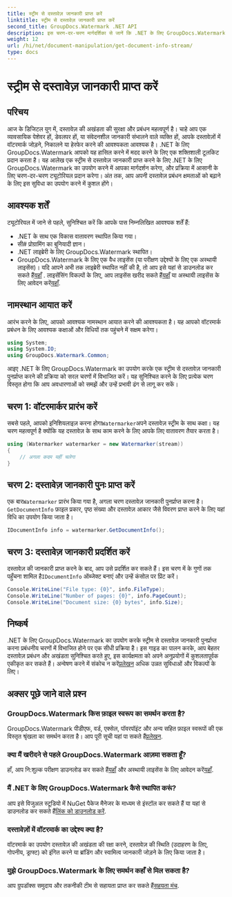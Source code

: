 ```yaml
---
title: स्ट्रीम से दस्तावेज़ जानकारी प्राप्त करें
linktitle: स्ट्रीम से दस्तावेज़ जानकारी प्राप्त करें
second_title: GroupDocs.Watermark .NET API
description: इस चरण-दर-चरण मार्गदर्शिका से जानें कि .NET के लिए GroupDocs.Watermark का उपयोग करके स्ट्रीम से दस्तावेज़ जानकारी कैसे प्राप्त करें। आपकी दस्तावेज़ प्रबंधन क्षमताएँ सहजता से।
weight: 12
url: /hi/net/document-manipulation/get-document-info-stream/
type: docs
---
```

# स्ट्रीम से दस्तावेज़ जानकारी प्राप्त करें

## परिचय
आज के डिजिटल युग में, दस्तावेज़ की अखंडता की सुरक्षा और प्रबंधन महत्वपूर्ण है। चाहे आप एक व्यावसायिक पेशेवर हों, डेवलपर हों, या संवेदनशील जानकारी संभालने वाले व्यक्ति हों, आपके दस्तावेज़ों में वॉटरमार्क जोड़ने, निकालने या हेरफेर करने की आवश्यकता आवश्यक है। .NET के लिए GroupDocs.Watermark आपको यह हासिल करने में मदद करने के लिए एक शक्तिशाली टूलकिट प्रदान करता है। यह आलेख एक स्ट्रीम से दस्तावेज़ जानकारी प्राप्त करने के लिए .NET के लिए GroupDocs.Watermark का उपयोग करने में आपका मार्गदर्शन करेगा, और प्रक्रिया में आसानी के लिए चरण-दर-चरण ट्यूटोरियल प्रदान करेगा। अंत तक, आप अपनी दस्तावेज़ प्रबंधन क्षमताओं को बढ़ाने के लिए इस सुविधा का उपयोग करने में कुशल होंगे।
## आवश्यक शर्तें
ट्यूटोरियल में जाने से पहले, सुनिश्चित करें कि आपके पास निम्नलिखित आवश्यक शर्तें हैं:
- .NET के साथ एक विकास वातावरण स्थापित किया गया।
- सी# प्रोग्रामिंग का बुनियादी ज्ञान।
- .NET लाइब्रेरी के लिए GroupDocs.Watermark स्थापित।
- GroupDocs.Watermark के लिए एक वैध लाइसेंस (या परीक्षण उद्देश्यों के लिए एक अस्थायी लाइसेंस)।
 यदि आपने अभी तक लाइब्रेरी स्थापित नहीं की है, तो आप इसे यहां से डाउनलोड कर सकते हैं[यहाँ](https://releases.groupdocs.com/Watermark/net/) . लाइसेंसिंग विकल्पों के लिए, आप लाइसेंस खरीद सकते हैं[यहाँ](https://purchase.groupdocs.com/buy) या अस्थायी लाइसेंस के लिए आवेदन करें[यहाँ](https://purchase.groupdocs.com/temporary-license/).
## नामस्थान आयात करें
आरंभ करने के लिए, आपको आवश्यक नामस्थान आयात करने की आवश्यकता है। यह आपको वॉटरमार्क प्रबंधन के लिए आवश्यक कक्षाओं और विधियों तक पहुंचने में सक्षम करेगा।
```csharp
using System;
using System.IO;
using GroupDocs.Watermark.Common;
```
आइए .NET के लिए GroupDocs.Watermark का उपयोग करके एक स्ट्रीम से दस्तावेज़ जानकारी पुनर्प्राप्त करने की प्रक्रिया को सरल चरणों में विभाजित करें। यह सुनिश्चित करने के लिए प्रत्येक चरण विस्तृत होगा कि आप अवधारणाओं को समझें और उन्हें प्रभावी ढंग से लागू कर सकें।
## चरण 1: वॉटरमार्कर प्रारंभ करें
 सबसे पहले, आपको इनिशियलाइज़ करना होगा`Watermarker`अपने दस्तावेज़ स्ट्रीम के साथ कक्षा। यह चरण महत्वपूर्ण है क्योंकि यह दस्तावेज़ के साथ काम करने के लिए आपके लिए वातावरण तैयार करता है।
```csharp
using (Watermarker watermarker = new Watermarker(stream))
{
    // अगला कदम यहीं चलेगा
}
```
## चरण 2: दस्तावेज़ जानकारी पुनः प्राप्त करें
 एक बार`Watermarker` प्रारंभ किया गया है, अगला चरण दस्तावेज़ जानकारी पुनर्प्राप्त करना है।`GetDocumentInfo` फ़ाइल प्रकार, पृष्ठ संख्या और दस्तावेज़ आकार जैसे विवरण प्राप्त करने के लिए यहां विधि का उपयोग किया जाता है।
```csharp
IDocumentInfo info = watermarker.GetDocumentInfo();
```
## चरण 3: दस्तावेज़ जानकारी प्रदर्शित करें
 दस्तावेज़ की जानकारी प्राप्त करने के बाद, आप उसे प्रदर्शित कर सकते हैं। इस चरण में के गुणों तक पहुँचना शामिल है`IDocumentInfo` ऑब्जेक्ट बनाएं और उन्हें कंसोल पर प्रिंट करें।
```csharp
Console.WriteLine("File type: {0}", info.FileType);
Console.WriteLine("Number of pages: {0}", info.PageCount);
Console.WriteLine("Document size: {0} bytes", info.Size);
```

## निष्कर्ष
 .NET के लिए GroupDocs.Watermark का उपयोग करके स्ट्रीम से दस्तावेज़ जानकारी पुनर्प्राप्त करना प्रबंधनीय चरणों में विभाजित होने पर एक सीधी प्रक्रिया है। इस गाइड का पालन करके, आप बेहतर दस्तावेज़ प्रबंधन और अखंडता सुनिश्चित करते हुए, इस कार्यक्षमता को अपने अनुप्रयोगों में कुशलतापूर्वक एकीकृत कर सकते हैं। अन्वेषण करने में संकोच न करें[प्रलेखन](https://tutorials.groupdocs.com/Watermark/net/) अधिक उन्नत सुविधाओं और विकल्पों के लिए।
## अक्सर पूछे जाने वाले प्रश्न
### GroupDocs.Watermark किस फ़ाइल स्वरूप का समर्थन करता है?
 GroupDocs.Watermark पीडीएफ, वर्ड, एक्सेल, पॉवरपॉइंट और अन्य सहित फ़ाइल स्वरूपों की एक विस्तृत श्रृंखला का समर्थन करता है। आप पूरी सूची यहां पा सकते हैं[प्रलेखन](https://tutorials.groupdocs.com/Watermark/net/).
### क्या मैं खरीदने से पहले GroupDocs.Watermark आज़मा सकता हूँ?
 हाँ, आप नि:शुल्क परीक्षण डाउनलोड कर सकते हैं[यहाँ](https://releases.groupdocs.com/) और अस्थायी लाइसेंस के लिए आवेदन करें[यहाँ](https://purchase.groupdocs.com/temporary-license/).
### मैं .NET के लिए GroupDocs.Watermark कैसे स्थापित करूं?
 आप इसे विजुअल स्टूडियो में NuGet पैकेज मैनेजर के माध्यम से इंस्टॉल कर सकते हैं या यहां से डाउनलोड कर सकते हैं[लिंक को डाउनलोड करें](https://releases.groupdocs.com/Watermark/net/).
### दस्तावेज़ों में वॉटरमार्क का उद्देश्य क्या है?
वॉटरमार्क का उपयोग दस्तावेज़ की अखंडता की रक्षा करने, दस्तावेज़ की स्थिति (उदाहरण के लिए, गोपनीय, ड्राफ्ट) को इंगित करने या ब्रांडिंग और स्वामित्व जानकारी जोड़ने के लिए किया जाता है।
### मुझे GroupDocs.Watermark के लिए समर्थन कहाँ से मिल सकता है?
 आप ग्रुपडॉक्स समुदाय और तकनीकी टीम से सहायता प्राप्त कर सकते हैं[सहयता मंच](https://forum.groupdocs.com/c/watermark/19).